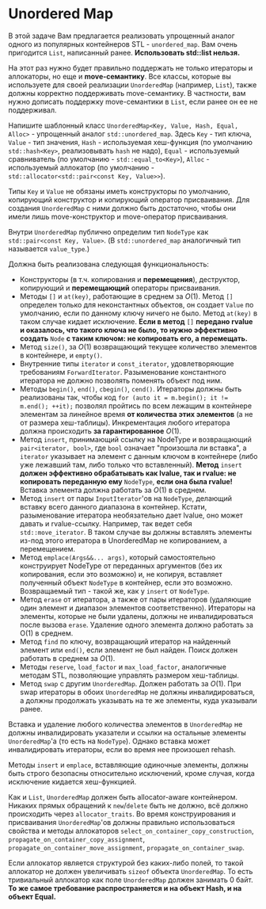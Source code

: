 # Unordered Map

В этой задаче Вам предлагается реализовать упрощенный аналог одного из популярных контейнеров STL - `unordered_map`. Вам очень пригодится `List`, написанный ранее. **Использовать std::list нельзя.**

На этот раз нужно будет правильно поддержать не только итераторы и аллокаторы, но еще и **move-семантику**. Все классы, которые вы используете для своей реализации `UnorderedMap` (например, `List`), также должны корректно поддерживать move-семантику. В частности, вам нужно дописать поддержку move-семантики в `List`, если ранее он ее не поддерживал.

Напишите шаблонный класс `UnorderedMap<Key, Value, Hash, Equal, Alloc>` - упрощенный аналог `std::unordered_map`.
Здесь `Key` - тип ключа, `Value` - тип значения, `Hash` - используемая хеш-функция (по умолчанию `std::hash<Key>`, реализовывать `hash` не надо), `Equal` - используемый сравниватель (по умолчанию - `std::equal_to<Key>`), `Alloc` - используемый аллокатор (по умолчанию - `std::allocator<std::pair<const Key, Value>>`).

Типы `Key` и `Value` не обязаны иметь конструкторы по умолчанию, копирующий конструктор и копирующий оператор присваивания. Для создания `UnorderedMap` с ними должно быть достаточно, чтобы они имели лишь move-конструктор и move-оператор присваивания.

Внутри `UnorderedMap` публично определим тип `NodeType` как `std::pair<const Key, Value>`. (В `std::unordered_map` аналогичный тип называется `value_type`.)

Должна быть реализована следующая функциональность:
- Конструкторы (в т.ч. копирования и **перемещения**), деструктор, копирующий и **перемещающий** операторы присваивания.
- Методы `[]` и `at(key)`, работающие в среднем за $O(1)$. Метод `[]` определен только для неконстантных объектов, он создает `Value` по умолчанию, если по данному ключу ничего не было. Метод `at(key)` в таком случае кидает исключение. **Если в метод** `[]` **передано rvalue и оказалось, что такого ключа не было, то нужно эффективно создать** `Node` **с таким ключом: не копировать его, а перемещать.** 
- Метод `size()`, за $O(1)$ возвращающий текущее количество элементов в контейнере, и `empty()`.
- Внутренние типы `iterator` и `const_iterator`, удовлетворяющие требованиям `ForwardIterator`. Разыменование константного итератора не должно позволять поменять объект под ним.
- Методы `begin()`, `end()`, `cbegin()`, `cend()`.
Итераторы должны быть реализованы так, чтобы код `for (auto it = m.begin(); it != m.end(); ++it);` позволял пройтись по всем лежащим в контейнере элементам за линейное время **от количества этих элементов** (а не от размера хеш-таблицы). Инкрементация любого итератора должна происходить **за гарантированное** $O(1)$.
- Метод `insert`, принимающий ссылку на NodeType и возвращающий `pair<iterator, bool>`, где `bool` означает "произошла ли вставка", а `iterator` указывает на элемент с данным ключом в контейнере (либо уже лежавший там, либо только что вставленный). **Метод** `insert` **должен эффективно обрабатывать как lvalue, так и rvalue: не копировать переданную ему** `NodeType`, **если она была rvalue!** Вставка элемента должна работать за $O(1)$ в среднем.
- Метод `insert` от пары `InputIterator`'ов на `NodeType`, делающий вставку всего данного диапазона в контейнер. Кстати, разыменование итератора необязательно дает lvalue, оно может давать и rvalue-ссылку. Например, так ведет себя `std::move_iterator`. В таком случае вы должны вставлять элементы из-под этого итератора в UnorderedMap не копированием, а перемещением.
- Метод `emplace(Args&&... args)`, который самостоятельно конструирует NodeType от переданных аргументов (без их копирования, если это возможно) и, не копируя, вставляет полученный объект `NodeType` в контейнер, если это возможно. Возвращаемый тип - такой же, как у `insert` от `NodeType`.
- Метод `erase` от итератора, а также от пары итераторов (удаляющие один элемент и диапазон элементов соответственно). Итераторы на элементы, которые не были удалены, должны не инвалидироваться после вызова `erase`.  Удаление одного элемента должно работать за O(1) в среднем.
- Метод `find` по ключу, возвращающий итератор на найденный элемент или `end()`, если элемент не был найден. Поиск должен работать в среднем за $O(1)$.
- Методы `reserve`, `load_factor` и `max_load_factor`, аналогичные методам STL, позволяющие управлять размером хеш-таблицы.
- Метод `swap` с другим `UnorderedMap`. Должен работать за $O(1)$. При swap итераторы в обоих `UnorderedMap` не должны инвалидироваться, а должны продолжать указывать на те же элементы, куда указывали ранее.

Вставка и удаление любого количества элементов в `UnorderedMap` не должны инвалидировать указатели и ссылки на остальные элементы `UnorderedMap`'а (то есть на `NodeType`). Однако вставка может инвалидировать итераторы, если во время нее произошел rehash.

Методы `insert` и `emplace`, вставляющие одиночные элементы, должны быть строго безопасны относительно исключений, кроме случая, когда исключение кидается хеш-функцией.

Как и `List`, `UnorderedMap` должен быть allocator-aware контейнером. Никаких прямых обращений к `new`/`delete` быть не должно, всё должно происходить через `allocator_traits`. Во время конструирования и присваивания `UnorderedMap`'ов должны правильно использоваться свойства и методы аллокаторов `select_on_container_copy_construction`, `propagate_on_container_copy_assignment`, `propagate_on_container_move_assignment`, `propagate_on_container_swap`. 

Если аллокатор является структурой без каких-либо полей, то такой аллокатор не должен увеличивать `sizeof` объекта `UnorderedMap`. То есть тривиальный аллокатор как поле `UnorderedMap` должен занимать $0$ байт. **То же самое требование распространяется и на объект Hash, и на объект Equal.**